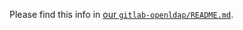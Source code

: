 Please find this info in [our `gitlab-openldap/README.md`](https://gitlab.com/gitlab-org/gitlab-development-kit/blob/master/gitlab-openldap/README.md).
